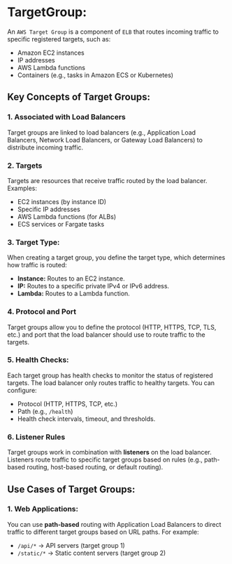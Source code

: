# TargetGroup:
An `AWS Target Group` is a component of `ELB` that routes incoming traffic to specific registered targets, such as:
- Amazon EC2 instances
- IP addresses
- AWS Lambda functions
- Containers (e.g., tasks in Amazon ECS or Kubernetes)

## Key Concepts of Target Groups:

### 1. Associated with Load Balancers
Target groups are linked to load balancers (e.g., Application Load Balancers, Network Load Balancers, or Gateway Load Balancers) to distribute incoming traffic.

### 2. Targets
Targets are resources that receive traffic routed by the load balancer. Examples:
- EC2 instances (by instance ID)
- Specific IP addresses
- AWS Lambda functions (for ALBs)
- ECS services or Fargate tasks


### 3. Target Type:
When creating a target group, you define the target type, which determines how traffic is routed:
- **Instance:** Routes to an EC2 instance.
- **IP:** Routes to a specific private IPv4 or IPv6 address.
- **Lambda:** Routes to a Lambda function.

### 4. Protocol and Port
Target groups allow you to define the protocol (HTTP, HTTPS, TCP, TLS, etc.) and port that the load balancer should use to route traffic to the targets.


### 5. Health Checks:
Each target group has health checks to monitor the status of registered targets. The load balancer only routes traffic to healthy targets. You can configure:
- Protocol (HTTP, HTTPS, TCP, etc.)
- Path (e.g., `/health`)
- Health check intervals, timeout, and thresholds.

### 6. Listener Rules
Target groups work in combination with **listeners** on the load balancer. Listeners route traffic to specific target groups based on rules (e.g., path-based routing, host-based routing, or default routing).

## Use Cases of Target Groups:
### 1. Web Applications:
You can use **path-based** routing with Application Load Balancers to direct traffic to different target groups based on URL paths. For example:
- `/api/*` → API servers (target group 1)
- `/static/*` → Static content servers (target group 2)







